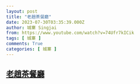 ```yaml
---
layout: post
title: "老趙茶餐廳"
date: 2023-07-30T03:35:39.000Z
author: 城寨 Singjai
from: https://www.youtube.com/watch?v=74Ufr7kICik
tags: [ 城寨 ]
comments: True
categories: [ 城寨 ]
---
```

<!--1690688139000-->
[老趙茶餐廳](https://www.youtube.com/watch?v=74Ufr7kICik)
------

<div>

</div>
